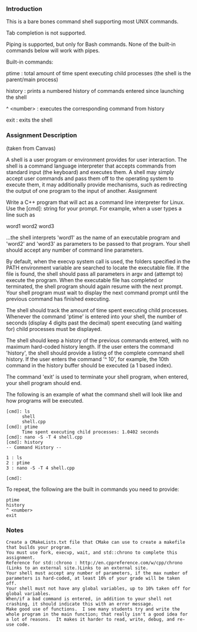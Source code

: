 ### Introduction

This is a bare bones command shell supporting most UNIX commands.

Tab completion is not supported.

Piping is supported, but only for Bash commands. None of the built-in commands below will work with pipes.

Built-in commands:

ptime : total amount of time spent executing child processes (the shell is the parent/main process)

history : prints a numbered history of commands entered since launching the shell

^ \<number\> : executes the corresponding command from history

exit : exits the shell

### Assignment Description
(taken from Canvas)

A shell is a user program or environment provides for user interaction. The shell is a command language interpreter that accepts commands from standard input (the keyboard) and executes them. A shell may simply accept user commands and pass them off to the operating system to execute them, it may additionally provide mechanisms, such as redirecting the output of one program to the input of another.
Assignment

Write a C++ program that will act as a command line interpreter for Linux.  Use the [cmd]: string for your prompt. For example, when a user types a line such as

word1 word2 word3


...the shell interprets 'word1' as the name of an executable program and 'word2' and 'word3' as parameters to be passed to that program.  Your shell should accept any number of command line parameters.

By default, when the execvp system call is used, the folders specified in the PATH environment variable are searched to locate the executable file.  If the file is found, the shell should pass all parameters in argv and (attempt to) execute the program.  When the executable file has completed or terminated, the shell program should again resume with the next prompt.  Your shell program must wait to display the next command prompt until the previous command has finished executing.

The shell should track the amount of time spent executing child processes.  Whenever the command 'ptime' is entered into your shell, the number of seconds (display 4 digits past the decimal) spent executing (and waiting for) child processes must be displayed.

The shell should keep a history of the previous commands entered, with no maximum hard-coded history length.  If the user enters the command 'history', the shell should provide a listing of the complete command shell history.  If the user enters the command '^ 10', for example, the 10th command in the history buffer should be executed (a 1 based index).

The command 'exit' is used to terminate your shell program, when entered, your shell program should end.

The following is an example of what the command shell will look like and how programs will be executed.

    [cmd]: ls
          shell
          shell.cpp
    [cmd]: ptime
          Time spent executing child processes: 1.0402 seconds
    [cmd]: nano -S -T 4 shell.cpp
    [cmd]: history
    -- Command History --

    1 : ls
    2 : ptime
    3 : nano -S -T 4 shell.cpp

    [cmd]: 

To repeat, the following are the built in commands you need to provide:

    ptime
    history
    ^ <number>
    exit

### Notes

    Create a CMakeLists.txt file that CMake can use to create a makefile that builds your program.
    You must use fork, execvp, wait, and std::chrono to complete this assignment.
    Reference for std::chrono : http://en.cppreference.com/w/cpp/chrono (Links to an external site.)Links to an external site.
    Your shell must accept any number of parameters, if the max number of parameters is hard-coded, at least 10% of your grade will be taken off.
    Your shell must not have any global variables, up to 10% taken off for global variables.
    When/if a bad command is entered, in addition to your shell not crashing, it should indicate this with an error message.
    Make good use of functions.  I see many students try and write the whole program in the main function; that really isn't a good idea for a lot of reasons.  It makes it harder to read, write, debug, and re-use code.

